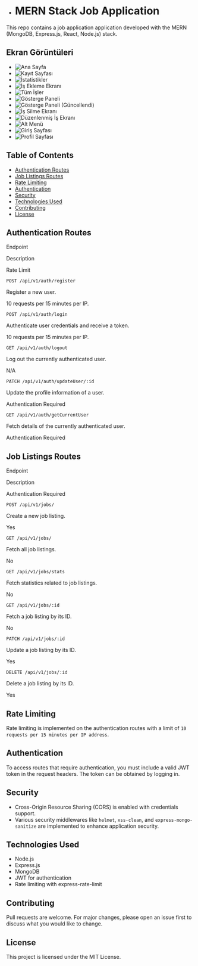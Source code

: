 *   # MERN Stack Job Application

This repo contains a job application application developed with the MERN (MongoDB, Express.js, React, Node.js) stack.
## Ekran Görüntüleri

- ![Ana Sayfa](JobsAppScreenShoots/Homepage.png)
- ![Kayıt Sayfası](JobsAppScreenShoots/RegisterPAge.png)
- ![İstatistikler](JobsAppScreenShoots/Stats.png)
- ![İş Ekleme Ekranı](JobsAppScreenShoots/addjob.png)
- ![Tüm İşler](JobsAppScreenShoots/alljobs.png)
- ![Gösterge Paneli](JobsAppScreenShoots/dashboard.png)
- ![Gösterge Paneli (Güncellendi)](JobsAppScreenShoots/dashboard2.png)
- ![İş Silme Ekranı](JobsAppScreenShoots/deletejob.png)
- ![Düzenlenmiş İş Ekranı](JobsAppScreenShoots/editedjob.png)
- ![Alt Menü](JobsAppScreenShoots/footer.png)
- ![Giriş Sayfası](JobsAppScreenShoots/loginpage.png)
- ![Profil Sayfası](JobsAppScreenShoots/myporfile.png)

Table of Contents
-----------------

*   [Authentication Routes](#authentication-routes)
*   [Job Listings Routes](#job-listings-routes)
*   [Rate Limiting](#rate-limiting)
*   [Authentication](#authentication)
*   [Security](#security)
*   [Technologies Used](#technologies-used)
*   [Contributing](#contributing)
*   [License](#license)

Authentication Routes
---------------------

Endpoint

Description

Rate Limit

`POST /api/v1/auth/register`

Register a new user.

10 requests per 15 minutes per IP.

`POST /api/v1/auth/login`

Authenticate user credentials and receive a token.

10 requests per 15 minutes per IP.

`GET /api/v1/auth/logout`

Log out the currently authenticated user.

N/A

`PATCH /api/v1/auth/updateUser/:id`

Update the profile information of a user.

Authentication Required

`GET /api/v1/auth/getCurrentUser`

Fetch details of the currently authenticated user.

Authentication Required

Job Listings Routes
-------------------

Endpoint

Description

Authentication Required

`POST /api/v1/jobs/`

Create a new job listing.

Yes

`GET /api/v1/jobs/`

Fetch all job listings.

No

`GET /api/v1/jobs/stats`

Fetch statistics related to job listings.

No

`GET /api/v1/jobs/:id`

Fetch a job listing by its ID.

No

`PATCH /api/v1/jobs/:id`

Update a job listing by its ID.

Yes

`DELETE /api/v1/jobs/:id`

Delete a job listing by its ID.

Yes

Rate Limiting
-------------

Rate limiting is implemented on the authentication routes with a limit of `10 requests per 15 minutes per IP address`.

Authentication
--------------

To access routes that require authentication, you must include a valid JWT token in the request headers. The token can be obtained by logging in.

Security
--------

*   Cross-Origin Resource Sharing (CORS) is enabled with credentials support.
*   Various security middlewares like `helmet`, `xss-clean`, and `express-mongo-sanitize` are implemented to enhance application security.

Technologies Used
-----------------

*   Node.js
*   Express.js
*   MongoDB
*   JWT for authentication
*   Rate limiting with express-rate-limit

Contributing
------------

Pull requests are welcome. For major changes, please open an issue first to discuss what you would like to change.

License
-------

This project is licensed under the MIT License.
